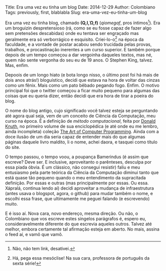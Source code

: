 Title: Era uma vez eu tinha um blog
Date: 2014-12-29
Author: Colombiano
Tags: previously, first, blablabla
Slug: era-uma-vez-eu-tinha-um-blog


Era uma vez eu tinha blog, chamado **(Q,I,Ώ,f)** (_qiomegaf_, pros íntimos[^1]). Era um broguizin despretensioso (rá, como se eu fosse capaz de fazer algo sem pretensões descabidas) onde eu tentava ser engraçado mas geralmente era só verborrágico e esquisito. Criei-lo-o[^2] na época da faculdade, e a vontade de postar acabou sendo trucidada pelas provas, trabalhos, e procastinação inerentes a um curso superior. E também porque depois de um tempo começou a dar vergoinha daqueles textos, mas né, quem não sente vergonha do seu eu de 19 anos. O Stephen King, talvez. Mas, enfim.

Depoois de um longo hiato (e bota longo nisso, o último post foi há mais de dois anos atrás!) bloguístico, decidi que estava na hora de voltar das cinzas como um fênix. Mais como um pato bêbado pegando fogo. Enfim. O motivo principal foi que o twitter começou a ficar muito pequeno para algumas das coisas que eu queria dizer, então decidi que era hora de tirar a poeira do blog.

O nome do blog antigo, cujo significado você talvez esteja se perguntando até agora qual seja, vem de um conceito de Ciência da Computação, meu curso na época. É a definição de _método computacional_, feita por [Donald Knuth](http://en.wikipedia.org/wiki/Donald_Knuth), no primeiro volume de sua enciclopédica (e até onde eu me lembro, ainda incompleta) coleção [The Art of Computer Programming](http://en.wikipedia.org/wiki/The_Art_of_Computer_Programming). Ainda com a doce ilusão de um dia seria capaz de entender mais do que algumas páginas daquele livro maldito, li o nome, achei daora, e tasquei como título do site.

O tempo passou, o tempo voou, a poupança Bamerindus (é assim que escreve? Deve ser. E inclusive, aproveitanto o parênteses, desculpa por essa piada óbvia. É um clássico, não consegui resistir) faliu e meu entusiasmo pela parte teórica da Ciência da Computação diminui tanto que está quase tão pequeno quando o meu entendimento da supracitada definição. Por essas e outras (mas principalmente por essas. Ou essa. Xápralá, continua lendo aí) decidi aproveitar a mudança de infraestrutura (antes usava o blogspot, agora, o github) para mudar também o nome, e escolhi essa frase, que ultimamente me peguei falando (e escrevendo) muito.

E é isso aí. Nova cara, novo endereço, mesma direção. Ou não, o Colombiano que vos escreve estes singelos parágrafos é, espero eu, consideravelmente diferente do que escrevia aqueles outros. Talvez até melhor, embora certamente tal afirmação esteja em aberto. No mais, assina o feed aí, e vamô que vamô.

[^1]: Não, não tem link, desativei.
[^2]: Há, pega essa mesóclise! Na sua cara, professora de português da sexta série!
